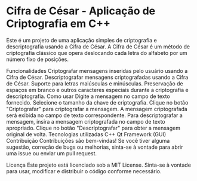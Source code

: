 # Cifra de César - Aplicação de Criptografia em C++
Este é um projeto de uma aplicação simples de criptografia e descriptografia usando a Cifra de César. A Cifra de César é um método de criptografia clássico que opera deslocando cada letra do alfabeto por um número fixo de posições.

Funcionalidades
Criptografar mensagens inseridas pelo usuário usando a Cifra de César.
Descriptografar mensagens criptografadas usando a Cifra de César.
Suporte para letras maiúsculas e minúsculas.
Preservação de espaços em branco e outros caracteres especiais durante a criptografia e descriptografia.
Como usar
Digite a mensagem no campo de texto fornecido.
Selecione o tamanho da chave de criptografia.
Clique no botão "Criptografar" para criptografar a mensagem.
A mensagem criptografada será exibida no campo de texto correspondente.
Para descriptografar a mensagem, insira a mensagem criptografada no campo de texto apropriado.
Clique no botão "Descriptografar" para obter a mensagem original de volta.
Tecnologias utilizadas
C++
Qt Framework (GUI)
Contribuição
Contribuições são bem-vindas! Se você tiver alguma sugestão, correção de bugs ou melhorias, sinta-se à vontade para abrir uma issue ou enviar um pull request.

Licença
Este projeto está licenciado sob a MIT License. Sinta-se à vontade para usar, modificar e distribuir o código conforme necessário.
